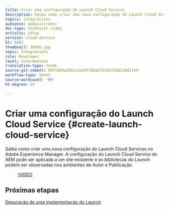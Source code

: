 ```yaml
---
title: Criar uma configuração do Launch Cloud Service
description: Saiba como criar uma nova configuração do Launch Cloud Services. A configuração do Launch Cloud Service pode ser aplicada a um site existente e as bibliotecas do Launch podem ser observadas nos ambientes de Autor e Publicação.
topics: integrations
audience: administrator
doc-type: technical video
activity: setup
version: cloud-service
kt: 5982
thumbnail: 38566.jpg
topic: Integrations
role: Developer
level: Intermediate
translation-type: tm+mt
source-git-commit: d9714b9a291ec3ee5f3dba9723de72bb120d2149
workflow-type: tm+mt
source-wordcount: '99'
ht-degree: 2%

---
```



# Criar uma configuração do Launch Cloud Service {#create-launch-cloud-service}

Saiba como criar uma nova configuração do Launch Cloud Services no Adobe Experience Manager. A configuração do Launch Cloud Service do AEM pode ser aplicada a um site existente e as bibliotecas do Launch podem ser observadas nos ambientes de Autor e Publicação.

>[!VIDEO](https://video.tv.adobe.com/v/38566?quality=12&learn=on)

## Próximas etapas

[Depuração de uma implementação do Launch](debug-launch-implementation.md)
